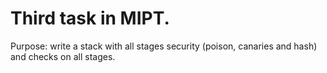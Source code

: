 # Third task in MIPT.
Purpose: write a stack with all stages security (poison, canaries and hash) and checks on all stages.
